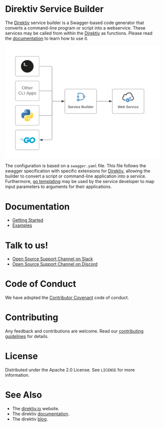  # Direktiv Service Builder

The [Direktiv](https://github.com/direktiv/direktiv) service builder is a Swagger-based code generator that converts a command-line program or script into a webservice. These services may be called from within the [Direktiv](https://github.com/direktiv/direktiv) as functions. Please read the [documentation](docs/README.md) to learn how to use it. 

<p align="center">
<img src="docs/assets/overview.png">
</p>

The configuration is based on a `swagger.yaml` file. This file follows the swagger specification with specific extensions for [Direktiv](https://github.com/direktiv/direktiv), allowing the builder to convert a script or command-line application into a service. Furthermore, [go templating](https://pkg.go.dev/text/template) may be used by the service developer to map input parameters to arguments for their applications.

# Documentation

- [Getting Started](https://github.com/direktiv/apps/blob/main/docs/README.md)
- [Examples](https://github.com/direktiv/apps/blob/main/docs/examples/README.md)

# Talk to us!

- [Open Source Support Channel on Slack](https://direktivio.slack.com/archives/C02JQUH1A01)
- [Open Source Support Channel on Discord](https://discord.gg/VjF6wn4)


# Code of Conduct

We have adopted the [Contributor Covenant](https://github.com/direktiv/.github/blob/master/CODE_OF_CONDUCT.md) code of conduct.

# Contributing

Any feedback and contributions are welcome. Read our [contributing guidelines](https://github.com/direktiv/.github/blob/master/CONTRIBUTING.md) for details.

# License

Distributed under the Apache 2.0 License. See `LICENSE` for more information.

# See Also

* The [direktiv.io](https://direktiv.io/) website.
* The direktiv [documentation](https://docs.direktiv.io/).
* The direktiv [blog](https://blog.direktiv.io/).


<!-- # Direktiv Action Builder

During a flow execution, [Direktiv](https://github.com/direktiv/direktiv) is utilizing containers to execute actions. Although there are many actions already available sometimes it is required to write custom actions. 

Custom functions are often built by combining other pieces of code together, and this action builder tool can assist you to generate the necessary source code for them. In most situations, no development is required, but it is possible to supply custom code to the builder and have it generate the needed wrapper functions.

The action builder is built on OpenAPI, which serves as a standard to generate and execute the actions.

## Quickstart, tl;dr

- Initialise the application which generates the basic configuration.

```
docker run -v `pwd`:/tmp/app direktiv/action-builder init myapp
```

- Tweak the configuration to do what you need it to do.

- Generate the source code

```
docker run -v `pwd`:/tmp/app direktiv/action-builder gen v1.0.0
```

- Test the application

Execute `run.sh` within the v1.0.0 folder which was generated during the `init` step. The following command starts the server on port 8080 and the docs are available under [http://127.0.0.1:8080/docs](http://127.0.0.1:8080/docs).

```
cd v1.0.0 && ./run.sh
```

The service call can be tested with a simple curl command:

```
curl -X POST -H "Direktiv-ActionID: development" -H "Content-Type: application/json"  http://127.0.0.1:8080 -d '{ "name": "myname" }'
```

- Publish the application

The last step is to push the application to a container registry and use it within a Direktiv workflow.

```
docker build -t myname/myapp . && docker push myname/myapp
```

The action can be used in a flow like this:

```yaml
functions:
- id: myapp
  image: myname/myapp
  type: knative-worklflow
states:
- id: myapp 
  type: action
  action:
    function: myapp
    input: 
      name: myname
```

## Documentation

The action build process is a two step process. The first step is to initialise the application and the second step is to generate the source code. 

### Init an action

The first step is to initialize the action with the init command. It is important to map the folder where the action should reside into the app builder container. The directory in the container is `/tmp/app`.

```
docker run -v `pwd`:/tmp/app direktiv/action-builder init myapp
```

This command creates a folder with the default version number `1.0.0` in the target directory. Within that directory is a simple hello-world application with the following files:

- Dockerfile

The Dockerfile contains a two step build process. The first step compiles the action. The second part is the actual container which will run in Direktiv. The `FROM` statement can be changed and additional docker commands and files can be added. The final `CMD` instruction should *NOT* be changed.

- go.mod

Basic go.mod file. No change required. 

- run.sh

This shell script is provided for easy testing. It compiles and starts the container so it can be tested outside of Direktiv. 

- swagger.yaml

This is the file which is the base for the generated service and will be explained in detail in the next section. 

**Docker File Permissions**: Docker runs as root inside the container. It can be required to run the command with a different user to avoid permission issues, e.g.:

```
docker run --user 1000:1000 -v `pwd`:/tmp/app direktiv/action-builder init myapp
```

### Configuring the action

The action builder is using the swagger file to generate the source code. There are two methods defined. The `post` method is used to execute the action and the `delete` method should be used to cancel a running action. 

The parameter section defines the input for the action. The headers `Direktiv-ActionID` and `Direktiv-TempDir` are provided during a call from a Direktiv flow. The `body` section is sent to the action to be consumed. Please read the [swagger documentation](https://swagger.io/docs/specification/2-0/describing-request-body/) for further details how to configure input parameters in the body of a request. The default action requires a `name` attribute. 

```yaml
    post:
      parameters:
        - name: Direktiv-ActionID
          in: header
          type: string
          description: |
            direktiv action id is an UUID. 
            For development it can be set to 'development'
        - name: Direktiv-TempDir
          in: header
          type: string
          description: |
            direktiv temp dir is the working directory for that request
            For development it can be set to e.g. '/tmp'
        - name: body
          in: body
          schema:
            type: object
            required:
              - name
            properties:
              name:
                type: string
                example: YourName
```

If attributes are not defined in the input section they are not available in templating later. If an unspecified input object is required `additionalProperties` can be used and the input object will be a map of values.

```yaml
- name: body
  in: body
  schema:
    type: object
    additionalProperties: {}
```

There is one special attribute for the input parameters and this has the type `DirektivFile`. Direktiv can provide files to actions based on [variables](https://docs.direktiv.io/v0.6.1/getting_started/persistent-data/#demo) but sometimes the actions need a file, e.g. a small shell script or a token where a variable is not really needed. This type reads the string input and creates a file with the name provided.

```yaml
- name: body
  in: body
  schema:
    type: object
    required:
      - name
    properties:
      script:
        $ref: "#/definitions/direktivFile"
```

The payload for this file would be like this:

```json
{
	"script": {
		"data": "data in file",
		"name": "file.txt"
	}
}
```

The next `x-direktiv` section in the post method defines what the action will execute. The `cmds` section can have one or more commands. The action builder will execute them in the order they are configured. *The commands, e.g. echo, need to be available on the image used in the Dockerfile of the action*.

```yaml
x-direktiv:  
  cmds:
  - action: exec
    exec: echo 'Hello {{ .Name }}'
  - action: exec
    exec: sleep 10
```

This example would execute two commands, echo and sleep. The commands can use variables via [go templates](https://pkg.go.dev/text/template) and [sprig](http://masterminds.github.io/sprig/). The variables are based on the input parameters for the action. In the default action the input parameter is `name` so it can be used within the commands. *The parameters can be defined lower-case but have to be used title-case, e.g. input `name` is `Name` in templates*. All go template commands are supported so even if/else statements can be used. A debug mode is available to see the templates and data for the data parsing in case the action is not returning the expected result (`run.sh` is recommended for debugging).

```yaml
x-direktiv:
  debug: true
  in: body
  schema:
    type: object
    properties:
      names:
        type: array
        items:
          type: string
``` 

The default response is a list of executed commands named `cmdX`. The reponse for the example would be the following JSON payload.


```json
{
  "return": {
    "cmd0": {
      "result": "Hello jens",
      "success": true
    },
    "cmd1": {
      "result": "",
      "success": true
    }
  }
}
```

The output of the action can be modified with a template if the default response does not statisfy the requirements. The output can be configured in the `output` section. The parameter for the template is the response object, which is a map of the commands execute with the keys `cmdX` for each command.

```        
output: |
  {
    "greeting": "{{ index (index . "cmd0") "result" }}"
  }
```

The last part of the definition of an action is the response. By default it returns JSON without testing the type with the following definition.

```yaml
responses:
  200:
    description: nice greeting
    schema:
      type: object
      additionalProperties: {}
```

To guarantee a response type the response object can be defined as well. If the generated JSON from the commands don't match the response will be empty. 

```yaml
responses:
  200:
    description: nice greeting
    schema:
      type: object
      properties:
        greeting:
          type: string
```

In the `cmds` of the `x-direktiv` one or multiple commands can be defined. These commands can have a different `action` type. Each type has different additional attributes to change the behaviour. The following four types can be used.

### Execute 

The action `exec` runs a command with the arguments defined in `exec`. 

```yaml
x-direktiv:  
  cmds:
  - action: exec
    exec: ls -la
```
It is important to understand that this is one command to be executed and not a shell environment. This means shell functionality like `&&` or `|` are not working directly. Instead a bash has to be executed with the shell instructions. 

```yaml
x-direktiv:  
  cmds:
  - action: exec
    exec: bash -c 'ls -la | grep lib'
```

This logging of the command can be configured with the attributes `silent` and `print`. If `silent` is set to true the command does not log its output to Direktiv's log output. If `print` is set to true the command to be executed will be printed to Direktiv's logs. This is useful if the command uses secrets on the command line. Additionally environmment variables can be defined as well. For all attributes templating can be used as well.

```yaml
x-direktiv:  
  cmds:
  - action: exec
    exec: ls -la
    silent: true
    print: '{{ .ShouldPrint }}'`
    env: ["HELLO=world", "VALUE={{ .Hello }}"]
```

If a command generates a JSON output file it can be set as the response for this command using the `output` attribute. At the end of the command the action builder will read this file and uses it as the response for this command. 

```yaml
- action: exec
  exec: |-
    bash -c 'echo { \"hello\": \"{{ .Name }}\"  > /tmp/output }'
  output: /tmp/output
```

If a command produces an error it is recommended to use the `debug` setting in `x-direktiv` to see which templates and values are going into the templating function.

There are two additional attributes for basic error handling `continue` and `error`. If a command has set the `continue` value to true it will run the next command even if an error occurred. With the value `error` a custom error type can be thrown and handled in Direktiv. 

```yaml
- action: exec
  exec: this command fails
  error: my.small.error
  continue: true
```

### Execute (Foreach)

If the `action` attribute is set to `foreach` the defined command will be executed in a foreach loop. The attributes are identical to the single command. The only extra value which has to be provided is the value the command should loop over. It is called `loop` and has to point to an array of the incoming data. The following YAML shows a definition of an array of incoming data.

```yaml
- name: body
  in: body
  schema:
    type: object
    properties:
      names:
        type: array
        items:
          type: string
```

The payload of the incoming data can be the following:

```json
{
	"names": [
		"John",
		"Sarah",
		"Mike"
	]
}
```

The foreach can iterate through the names array and execute a command for each individual value in that list.

```yaml
x-direktiv:  
  debug: true
  cmds:
  - action: foreach
    loop: .Names
    exec: 'echo hello {{ .Item }}'
```

In foreach commands the object used in templating provides two values which can be used. One is `.Item` which is the actual object in the loop. The whole request object is in `.Body` if the templating values need access to values outside of the actual loop value. 

### HTTP Request

The `http` request action type is a simple method to do a request to backend systems and can be used to wrap exitsing APIs into easier-to-use Direktiv actions. For all attributes, except `errorNo200`, templating can be used.  

```yaml
- action: http
  url: http://www.direktiv.io/{{ .PathToExecute }}
  method: {{ .Method }}
  headers: 
    - Hello: {{ .World }}
    - Content-Type: application/text
  username: user
  password: mysecretPassword
  insecure: true 
  errorNo200: true
  continue: true
```

Additionally to the basic http atributes (url, method, headers), the http command provides additional attribues to set. It provides basic authentication via the `username` and `password` atributes and if the backend uses self-signed certificates the `insecure` flag can be set. The `errNo200` field defines if status codes larger that 299 should be treated as errors. 

For POST and PUT request there are two ways to send data to the backend service. It can be either defined in plain-text in a `data` attribute or in base64 for binary data. 

*Plain Text POST Example*
```yaml
x-direktiv:  
  debug: true
  cmds:
  - action: http
    url: http://www.direktiv.io
    method: post
    data: |
      {
        "greeting": "{{ .Name }}" }}"
      }
```

*Binary POST Example*
```yaml
x-direktiv:  
  debug: true
  cmds:
  - action: http
    url: http://www.direktiv.io
    method: post
    data64: amVuc2dlcmtl
```

### HTTP Request (Foreach)

The foreach functionality for http behaves exactly like the `foreach` for commands. It requires an additional `loop` attribute to define which value from the payload is used to iterate. 

```yaml
x-direktiv:  
  debug: true
  cmds:
  - action: foreachHttp
    loop: .Names
    url: http://www.direktiv.io/{{ .Item }}
    method: get
```

## Generating the action

After configuring the action the source code can be generated with the `gen` command. The command needs an additional argument which is the version number of the action to build. For the default init it is `v1.0.0.`. 

```
docker run -v `pwd`:/tmp/app direktiv/action-builder gen v1.0.0
```

After running this command the action is ready to be compiled, tested and deployed. The `run.sh` file in the folder should compile and run the application locally. After testing it can be pushed to a container registry and consumed by Direktiv. 

## Custom Go Code

The application builder is written in Go and the application can be written from scratch. To do this there is the `gen-custom` command which has to be called after the `init` command.

```
docker run -v `pwd`:/tmp/app direktiv/action-builder gen-custom v1.0.0
```

This generates a skeleton application where three functions can be implemented. Thes files containing those functions will never be overwritten with subsequent `gen-custom` calls.

### restapi/direktiv_post.go

This file contains the function `PostDirektivHandle` which is the main function getting executed from Direktiv. The parameter is a Go object which contains the information configured in the parameter section in the swagger.yaml file. 

This file contains a second function which is called before the Knative pod is getting destroyed. In this function cleanup or disconnecting routines can be added. 

### restapi/direktiv_delete.go

Direktiv sends a DELETE request if an action has been cancelled. It is up to the developer to implement this method. It provides the action ID.

## Generating documentation

TODO

 -->


